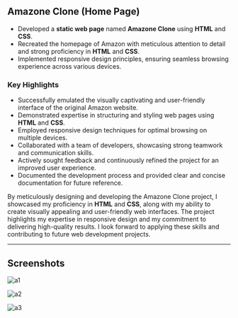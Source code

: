 ## Amazone Clone (Home Page)

- Developed a **static web page** named **Amazone Clone** using **HTML** and **CSS**.
- Recreated the homepage of Amazon with meticulous attention to detail and strong proficiency in **HTML** and **CSS**.
- Implemented responsive design principles, ensuring seamless browsing experience across various devices.

### Key Highlights

- Successfully emulated the visually captivating and user-friendly interface of the original Amazon website.
- Demonstrated expertise in structuring and styling web pages using **HTML** and **CSS**.
- Employed responsive design techniques for optimal browsing on multiple devices.
- Collaborated with a team of developers, showcasing strong teamwork and communication skills.
- Actively sought feedback and continuously refined the project for an improved user experience.
- Documented the development process and provided clear and concise documentation for future reference.

By meticulously designing and developing the Amazone Clone project, I showcased my proficiency in **HTML** and **CSS**, along with my ability to create visually appealing and user-friendly web interfaces. The project highlights my expertise in responsive design and my commitment to delivering high-quality results. I look forward to applying these skills and contributing to future web development projects.
___
## Screenshots
![a1](https://github.com/SanketH17/AmazonClone/assets/78288577/377983ba-50fa-4192-be9a-665bfd23f2ba)

![a2](https://github.com/SanketH17/AmazonClone/assets/78288577/f35a5c7f-889f-4eac-8682-f4ba4867c4d1)

![a3](https://github.com/SanketH17/AmazonClone/assets/78288577/12940497-9313-4717-b4ac-490df5103cfb)



